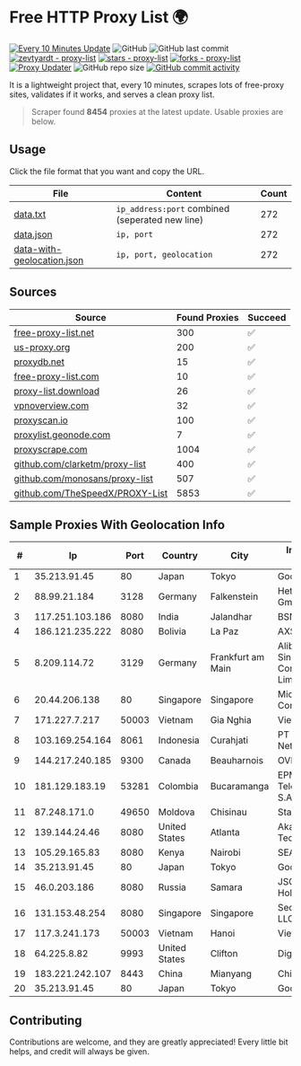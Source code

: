 
# Free HTTP Proxy List 🌍

[![Every 10 Minutes Update](https://github.com/mertguvencli/http-proxy-list/actions/workflows/main.yml/badge.svg?branch=main)](https://github.com/mertguvencli/http-proxy-list/actions/workflows/main.yml)
![GitHub](https://img.shields.io/github/license/mertguvencli/http-proxy-list)
![GitHub last commit](https://img.shields.io/github/last-commit/mertguvencli/http-proxy-list)
[![zevtyardt - proxy-list](https://img.shields.io/static/v1?label=zevtyardt&message=proxy-list&color=blue&logo=github)](https://github.com/zevtyardt/proxy-list "Go to GitHub repo")
[![stars - proxy-list](https://img.shields.io/github/stars/zevtyardt/proxy-list?style=social)](https://github.com/zevtyardt/proxy-list)
[![forks - proxy-list](https://img.shields.io/github/forks/zevtyardt/proxy-list?style=social)](https://github.com/zevtyardt/proxy-list)
[![Proxy Updater](https://github.com/zevtyardt/proxy-list/workflows/Proxy%20Updater/badge.svg)](https://github.com/zevtyardt/proxy-list/actions?query=workflow:"Proxy+Updater")
![GitHub repo size](https://img.shields.io/github/repo-size/zevtyardt/proxy-list)
[![GitHub commit activity](https://img.shields.io/github/commit-activity/m/zevtyardt/proxy-list?logo=commits)](https://github.com/zevtyardt/proxy-list/commits/main)

It is a lightweight project that, every 10 minutes, scrapes lots of free-proxy sites, validates if it works, and serves a clean proxy list.

> Scraper found **8454** proxies at the latest update. Usable proxies are below.

## Usage

Click the file format that you want and copy the URL.

|File|Content|Count|
|----|-------|-----|
|[data.txt](https://raw.githubusercontent.com/mertguvencli/http-proxy-list/main/proxy-list/data.txt)|`ip_address:port` combined (seperated new line)|272|
|[data.json](https://raw.githubusercontent.com/mertguvencli/http-proxy-list/main/proxy-list/data.json)|`ip, port`|272|
|[data-with-geolocation.json](https://raw.githubusercontent.com/mertguvencli/http-proxy-list/main/proxy-list/data-with-geolocation.json)|`ip, port, geolocation`|272|

## Sources

|Source|Found Proxies|Succeed|
|------|-------------|-------|
|[free-proxy-list.net](https://free-proxy-list.net)|300|✅|
|[us-proxy.org](https://www.us-proxy.org)|200|✅|
|[proxydb.net](http://proxydb.net)|15|✅|
|[free-proxy-list.com](https://free-proxy-list.com/?page=&port=&type%5B%5D=http&type%5B%5D=https&up_time=0&search=Search)|10|✅|
|[proxy-list.download](https://www.proxy-list.download/HTTP)|26|✅|
|[vpnoverview.com](https://vpnoverview.com/privacy/anonymous-browsing/free-proxy-servers)|32|✅|
|[proxyscan.io](https://www.proxyscan.io)|100|✅|
|[proxylist.geonode.com](https://proxylist.geonode.com/api/proxy-list?limit=300&page=1&sort_by=lastChecked&sort_type=desc&protocols=http,https)|7|✅|
|[proxyscrape.com](https://api.proxyscrape.com/v2/?request=displayproxies&protocol=http&timeout=10000&country=all&ssl=all&anonymity=all)|1004|✅|
|[github.com/clarketm/proxy-list](https://raw.githubusercontent.com/clarketm/proxy-list/master/proxy-list-raw.txt)|400|✅|
|[github.com/monosans/proxy-list](https://raw.githubusercontent.com/monosans/proxy-list/main/proxies/http.txt)|507|✅|
|[github.com/TheSpeedX/PROXY-List](https://raw.githubusercontent.com/TheSpeedX/PROXY-List/master/http.txt)|5853|✅|


## Sample Proxies With Geolocation Info

|#|Ip|Port|Country|City|Internet Service Provider|
|-|--|----|-------|----|-------------------------|
|1|35.213.91.45|80|Japan|Tokyo|Google LLC|
|2|88.99.21.184|3128|Germany|Falkenstein|Hetzner Online GmbH|
|3|117.251.103.186|8080|India|Jalandhar|BSNL Internet|
|4|186.121.235.222|8080|Bolivia|La Paz|AXS Bolivia S. A.|
|5|8.209.114.72|3129|Germany|Frankfurt am Main|Alibaba.com Singapore E-Commerce Private Limited|
|6|20.44.206.138|80|Singapore|Singapore|Microsoft Corporation|
|7|171.227.7.217|50003|Vietnam|Gia Nghia|Viettel Corporation|
|8|103.169.254.164|8061|Indonesia|Curahjati|PT Master Star Network|
|9|144.217.240.185|9300|Canada|Beauharnois|OVH SAS|
|10|181.129.183.19|53281|Colombia|Bucaramanga|EPM Telecomunicaciones S.A. E.S.P.|
|11|87.248.171.0|49650|Moldova|Chisinau|StarNet SRL|
|12|139.144.24.46|8080|United States|Atlanta|Akamai Technologies, Inc.|
|13|105.29.165.83|8080|Kenya|Nairobi|SEACOM Limited|
|14|35.213.91.45|80|Japan|Tokyo|Google LLC|
|15|46.0.203.186|8080|Russia|Samara|JSC "ER-Telecom Holding"|
|16|131.153.48.254|8080|Singapore|Singapore|Secured Servers LLC|
|17|117.3.241.173|50003|Vietnam|Hanoi|Viettel Corporation|
|18|64.225.8.82|9993|United States|Clifton|DigitalOcean, LLC|
|19|183.221.242.107|8443|China|Mianyang|China Mobile|
|20|35.213.91.45|80|Japan|Tokyo|Google LLC|



## Contributing

Contributions are welcome, and they are greatly appreciated! Every
little bit helps, and credit will always be given.

